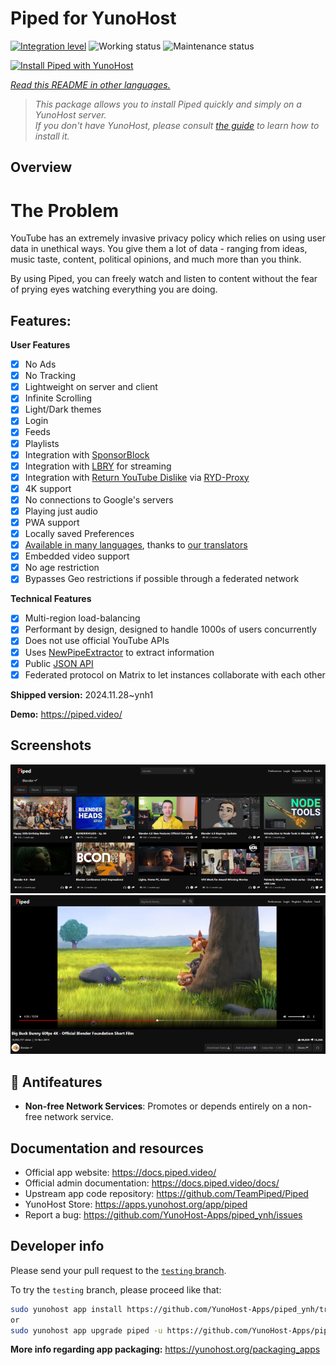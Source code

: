 <!--
N.B.: This README was automatically generated by <https://github.com/YunoHost/apps/tree/master/tools/readme_generator>
It shall NOT be edited by hand.
-->

# Piped for YunoHost

[![Integration level](https://apps.yunohost.org/badge/integration/piped)](https://ci-apps.yunohost.org/ci/apps/piped/)
![Working status](https://apps.yunohost.org/badge/state/piped)
![Maintenance status](https://apps.yunohost.org/badge/maintained/piped)

[![Install Piped with YunoHost](https://install-app.yunohost.org/install-with-yunohost.svg)](https://install-app.yunohost.org/?app=piped)

*[Read this README in other languages.](./ALL_README.md)*

> *This package allows you to install Piped quickly and simply on a YunoHost server.*  
> *If you don't have YunoHost, please consult [the guide](https://yunohost.org/install) to learn how to install it.*

## Overview

# The Problem

YouTube has an extremely invasive privacy policy which relies on using user data in unethical ways. You give them a lot of data - ranging from ideas, music taste, content, political opinions, and much more than you think.

By using Piped, you can freely watch and listen to content without the fear of prying eyes watching everything you are doing.

## Features:

**User Features**

-   [x] No Ads
-   [x] No Tracking
-   [x] Lightweight on server and client
-   [x] Infinite Scrolling
-   [x] Light/Dark themes
-   [x] Login
-   [x] Feeds
-   [x] Playlists
-   [x] Integration with [SponsorBlock](https://github.com/ajayyy/SponsorBlock)
-   [x] Integration with [LBRY](https://lbry.com/) for streaming
-   [x] Integration with [Return YouTube Dislike](https://returnyoutubedislike.com/) via [RYD-Proxy](https://github.com/TeamPiped/RYD-Proxy)
-   [x] 4K support
-   [x] No connections to Google's servers
-   [x] Playing just audio
-   [x] PWA support
-   [x] Locally saved Preferences
-   [x] [Available in many languages](src/locales), thanks to [our translators](https://hosted.weblate.org/projects/piped/frontend/)
-   [x] Embedded video support
-   [x] No age restriction
-   [x] Bypasses Geo restrictions if possible through a federated network

**Technical Features**

-   [x] Multi-region load-balancing
-   [x] Performant by design, designed to handle 1000s of users concurrently
-   [x] Does not use official YouTube APIs
-   [x] Uses [NewPipeExtractor](https://github.com/TeamNewPipe/NewPipeExtractor) to extract information
-   [x] Public [JSON API](https://docs.piped.video/docs/api-documentation/)
-   [x] Federated protocol on Matrix to let instances collaborate with each other

**Shipped version:** 2024.11.28~ynh1

**Demo:** <https://piped.video/>

## Screenshots

![Screenshot of Piped](./doc/screenshots/channel.png)
![Screenshot of Piped](./doc/screenshots/player.png)

## :red_circle: Antifeatures

- **Non-free Network Services**: Promotes or depends entirely on a non-free network service.

## Documentation and resources

- Official app website: <https://docs.piped.video/>
- Official admin documentation: <https://docs.piped.video/docs/>
- Upstream app code repository: <https://github.com/TeamPiped/Piped>
- YunoHost Store: <https://apps.yunohost.org/app/piped>
- Report a bug: <https://github.com/YunoHost-Apps/piped_ynh/issues>

## Developer info

Please send your pull request to the [`testing` branch](https://github.com/YunoHost-Apps/piped_ynh/tree/testing).

To try the `testing` branch, please proceed like that:

```bash
sudo yunohost app install https://github.com/YunoHost-Apps/piped_ynh/tree/testing --debug
or
sudo yunohost app upgrade piped -u https://github.com/YunoHost-Apps/piped_ynh/tree/testing --debug
```

**More info regarding app packaging:** <https://yunohost.org/packaging_apps>
